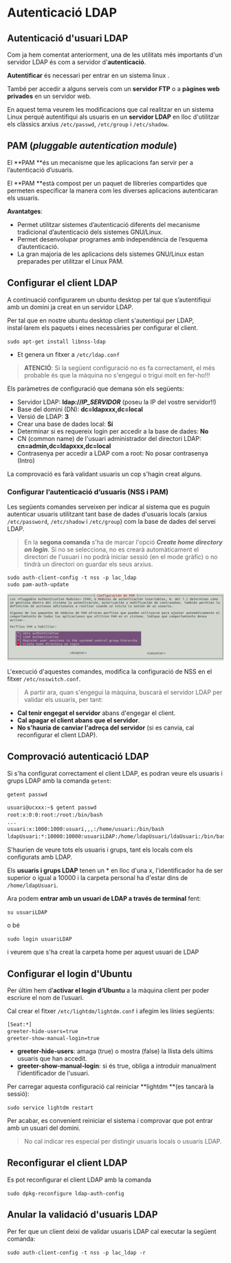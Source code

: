 # Autenticació LDAP

## Autenticació d'usuari LDAP

Com ja hem comentat anteriorment, una de les utilitats més importants d'un servidor LDAP és com a servidor d'**autenticació**. 

**Autentificar** és necessari per entrar en un sistema linux . 

També per accedir a alguns serveis com un **servidor FTP** o a **pàgines web privades** en un servidor web. 

En aquest tema veurem les modificacions que cal realitzar en un sistema Linux perquè autentifiqui als usuaris en un **servidor LDAP** en lloc d'utilitzar els clàssics arxius `/etc/passwd`, `/etc/group` i `/etc/shadow`.

## PAM (_pluggable autentication module_)

El **PAM **és un mecanisme que les aplicacions fan servir per a l’autenticació d’usuaris.

El **PAM **està compost per un paquet de llibreries compartides que permeten especificar la manera com les diverses aplicacions autenticaran els usuaris.

**Avantatges**:
* Permet utilitzar sistemes d’autenticació diferents del mecanisme tradicional d’autenticació dels sistemes GNU/Linux.
* Permet desenvolupar programes amb independència de l’esquema d’autenticació.
* La gran majoria de les aplicacions dels sistemes GNU/Linux estan preparades per utilitzar el Linux PAM.

## Configurar el client LDAP

A continuació configurarem un ubuntu desktop per tal que s’autentifiqui amb un domini ja creat en un servidor LDAP.

Per tal que en nostre ubuntu desktop client s'autentiqui per LDAP, instal·larem els paquets i eines necessàries per configurar el client. 

  `sudo apt-get install libnss-ldap`

* Et genera un fitxer a `/etc/ldap.conf`

> **ATENCIÓ**: Si la següent configuració no es fa correctament, el més probable és que la màquina no s'engegui o trigui molt en fer-ho!!!

Els paràmetres de configuració que demana són els següents:
* Servidor LDAP: **ldap://_IP_SERVIDOR_** (poseu la IP del vostre servidor!!)
* Base del domini (DN): **dc=ldapxxx,dc=local**
* Versió de LDAP: **3**
* Crear una base de dades local: **Sí**
* Determinar si es requereix login per accedir a la base de dades: **No**
* CN (common name) de l'usuari administrador del directori LDAP: **cn=admin,dc=ldapxxx,dc=local**
* Contrasenya per accedir a LDAP com a root: No posar contrasenya (Intro)

La comprovació es farà validant usuaris un cop s'hagin creat alguns.

### Configurar l’autenticació d’usuaris (NSS i PAM)

Les següents comandes serveixen per indicar al sistema que es puguin autenticar usuaris utilitzant tant base de dades d'usuaris locals (arxius `/etc/password`, `/etc/shadow` i `/etc/group`) com la base de dades del servei LDAP.

> En la **segona comanda** s'ha de marcar l'opció **_Create home directory on login_**.
Si no se selecciona, no es crearà automàticament el directori de l'usuari i no podrà iniciar sessió (en el mode gràfic) o no tindrà un directori on guardar els seus arxius.

```
sudo auth-client-config -t nss -p lac_ldap
sudo pam-auth-update
```
![](/assets/uf2-nsspam.png)

L'execució d'aquestes comandes, modifica la configuració de NSS en el fitxer `/etc/nsswitch.conf`.

> A partir ara, quan s'engegui la màquina, buscarà el servidor LDAP per validar els usuaris, per tant:
* **Cal tenir engegat el servidor** abans d'engegar el client.
* **Cal apagar el client abans que el servidor**.
* **No s'hauria de canviar l'adreça del servidor** (si es canvia, cal reconfigurar el client LDAP).


<!--
NO NECESSARI
### Més configuracions necessàries

Per tal que que es crei un directori per l’usuari de forma automàtica quan s’inicia la sessió, editem el fitxer `/etc/pam.d/common-session` i afegim la següent línia just després del comentaris inicials:

`session required pam_mkhomedir.so skel=/etc/skel umask=0022`

-->

## Comprovació autenticació LDAP

Si s'ha configurat correctament el client LDAP, es podran veure els usuaris i grups LDAP amb la comanda `getent`:

`getent passwd`

```bash
usuari@ucxxx:~$ getent passwd
root:x:0:0:root:/root:/bin/bash
...
usuari:x:1000:1000:usuari,,,:/home/usuari:/bin/bash
ldapUsuari:*:10000:10000:usuariLDAP:/home/ldapUsuari/ldaUsuari:/bin/bash
```

S'haurien de veure tots els usuaris i grups, tant els locals com els configurats amb LDAP.

Els **usuaris i grups LDAP** tenen un * en lloc d'una x, l'identificador ha de ser superior o igual a 10000 i la carpeta personal ha d'estar dins de `/home/ldapUsuari`.

Ara podem **entrar amb un usuari de LDAP a través de terminal** fent:

`su usuariLDAP`

o bé

`sudo login usuariLDAP`

i veurem que s'ha creat la carpeta home per aquest usuari de LDAP

## Configurar el login d'Ubuntu

Per últim hem d’**activar el login d’Ubuntu** a la màquina client per poder escriure el nom de l’usuari. 

Cal crear el fitxer `/etc/lightdm/lightdm.conf` i afegim les línies següents:

```
[Seat:*] 
greeter-hide-users=true
greeter-show-manual-login=true
```

* **greeter-hide-users**: amaga (true) o mostra (false) la llista dels últims usuaris que han accedit.
* **greeter-show-manual-login**: si és true, obliga a introduir manualment l'identificador de l'usuari.

Per carregar aquesta configuració cal reiniciar **lightdm **(es tancarà la sessió):

`sudo service lightdm restart`

Per acabar, es convenient reiniciar el sistema i comprovar que pot entrar amb un usuari del domini.

> No cal indicar res especial per distingir usuaris locals o usuaris LDAP.

## Reconfigurar el client LDAP

Es pot reconfigurar el client LDAP amb la comanda 

`sudo dpkg-reconfigure ldap-auth-config`

## Anular la validació d'usuaris LDAP

Per fer que un client deixi de validar usuaris LDAP cal executar la següent comanda:

`sudo auth-client-config -t nss -p lac_ldap -r`

